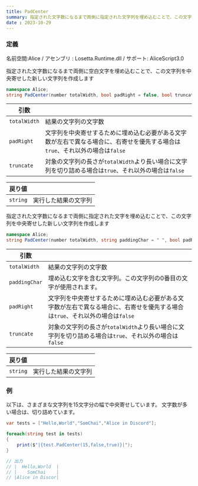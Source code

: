 ```yaml
---
title: PadCenter
summary: 指定された文字数になるまで両側に指定された文字列を埋め込むことで、この文字列を中央寄せした新しい文字列を作成します。
date : 2023-10-29
---
```

### 定義
名前空間:Alice / アセンブリ : Losetta.Runtime.dll / サポート: AliceScript3.0

指定された文字数になるまで両側に空白文字を埋め込むことで、この文字列を中央寄せした新しい文字列を作成します

```cs title="AliceScript"
namespace Alice;
string PadCenter(number totalWidth, bool padRight = false, bool truncate = false);
```

|引数| |
|-|-|
|`totalWidth`|結果の文字列の文字数|
|`padRight`|文字列を中央寄せするために埋め込む必要がある文字数が左右で異なる場合に、右寄せを優先する場合は`true`、それ以外の場合は`false`|
|`truncate`|対象の文字列の長さが`totalWidth`より長い場合に文字列を切り詰める場合は`true`、それ以外の場合は`false`|

|戻り値| |
|-|-|
|`string`|実行した結果の文字列|

指定された文字数になるまで両側に指定された文字を埋め込むことで、この文字列を中央寄せした新しい文字列を作成します

```cs title="AliceScript"
namespace Alice;
string PadCenter(number totalWidth, string paddingChar = " ", bool padRight = false, bool truncate = false);
```

|引数| |
|-|-|
|`totalWidth`|結果の文字列の文字数|
|`paddingChar`|埋め込む文字を含む文字列。この文字列の0番目の文字が使用されます。|
|`padRight`|文字列を中央寄せするために埋め込む必要がある文字数が左右で異なる場合に、右寄せを優先する場合は`true`、それ以外の場合は`false`|
|`truncate`|対象の文字列の長さが`totalWidth`より長い場合に文字列を切り詰める場合は`true`、それ以外の場合は`false`|

|戻り値| |
|-|-|
|`string`|実行した結果の文字列|

### 例
以下は、さまざまな文字列を15文字分の幅で中央寄せしています。
文字数が多い場合は、切り詰めています。

```cs title="AliceScript"
var tests = ["Hello,World","SomChai","Alice in Discord"];

foreach(string test in tests)
{
    print($"|{test.PadCenter(15,false,true)}|");
}

// 出力
// |  Hello,World  |
// |    SomChai    |
// |Alice in Discor|
```
